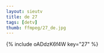 ```yaml
--- 
layout: sieutv
title: de 27
tags: [detv]
thumb: ffmpeg/27_de.jpg
---
```

{% include oADdzK6f4W key="27" %} 
